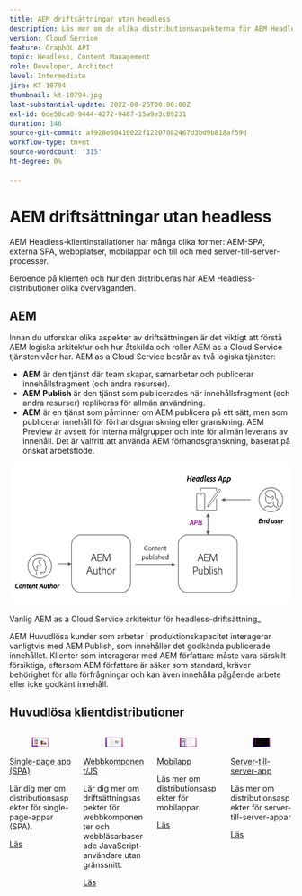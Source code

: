 ```yaml
---
title: AEM driftsättningar utan headless
description: Läs mer om de olika distributionsaspekterna för AEM Headless-appar.
version: Cloud Service
feature: GraphQL API
topic: Headless, Content Management
role: Developer, Architect
level: Intermediate
jira: KT-10794
thumbnail: kt-10794.jpg
last-substantial-update: 2022-08-26T00:00:00Z
exl-id: 6de58ca0-9444-4272-9487-15a9e3c89231
duration: 146
source-git-commit: af928e60410022f12207082467d3bd9b818af59d
workflow-type: tm+mt
source-wordcount: '315'
ht-degree: 0%

---
```


# AEM driftsättningar utan headless

AEM Headless-klientinstallationer har många olika former: AEM-SPA, externa SPA, webbplatser, mobilappar och till och med server-till-server-processer.

Beroende på klienten och hur den distribueras har AEM Headless-distributioner olika överväganden.

## AEM

Innan du utforskar olika aspekter av driftsättningen är det viktigt att förstå AEM logiska arkitektur och hur åtskilda och roller AEM as a Cloud Service tjänstenivåer har. AEM as a Cloud Service består av två logiska tjänster:

+ __AEM__ är den tjänst där team skapar, samarbetar och publicerar innehållsfragment (och andra resurser).
+ __AEM Publish__ är den tjänst som publicerades när innehållsfragment (och andra resurser) replikeras för allmän användning.
+ __AEM__ är en tjänst som påminner om AEM publicera på ett sätt, men som publicerar innehåll för förhandsgranskning eller granskning. AEM Preview är avsett för interna målgrupper och inte för allmän leverans av innehåll. Det är valfritt att använda AEM förhandsgranskning, baserat på önskat arbetsflöde.

![AEM](./assets/overview/aem-service-architecture.png)

Vanlig AEM as a Cloud Service arkitektur för headless-driftsättning_

AEM Huvudlösa kunder som arbetar i produktionskapacitet interagerar vanligtvis med AEM Publish, som innehåller det godkända publicerade innehållet. Klienter som interagerar med AEM författare måste vara särskilt försiktiga, eftersom AEM författare är säker som standard, kräver behörighet för alla förfrågningar och kan även innehålla pågående arbete eller icke godkänt innehåll.

## Huvudlösa klientdistributioner

<div class="columns is-multiline">
    <!-- Single-page App (SPA) -->
    <div class="column is-half-tablet is-half-desktop is-one-third-widescreen" aria-label="Single-page App (SPA)" tabindex="0">
       <div class="card">
           <div class="card-image">
               <figure class="image is-16by9">
                   <a href="./spa.md" title="Single-page App (SPA)" tabindex="-1">
                       <img class="is-bordered-r-small" src="./assets/spa/spa-card.png" alt="Single-page apps (SPA)">
                   </a>
               </figure>
           </div>
           <div class="card-content is-padded-small">
               <div class="content">
                   <p class="headline is-size-6 has-text-weight-bold"><a href="./spa.md" title="Single-page App (SPA)">Single-page app (SPA)</a></p>
                   <p class="is-size-6">Lär dig mer om distributionsaspekter för single-page-appar (SPA).</p>
                   <a href="./spa.md" class="spectrum-Button spectrum-Button--outline spectrum-Button--primary spectrum-Button--sizeM">
                       <span class="spectrum-Button-label has-no-wrap has-text-weight-bold">Läs</span>
                   </a>
               </div>
           </div>
       </div>
    </div>
<!-- Web component/JS -->
<div class="column is-half-tablet is-half-desktop is-one-third-widescreen" aria-label="Web component/JS" tabindex="0">
   <div class="card">
       <div class="card-image">
           <figure class="image is-16by9">
               <a href="./web-component.md" title="Webbkomponent/JS" tabindex="-1">
                   <img class="is-bordered-r-small" src="./assets/web-component/web-component-card.png" alt="Webbkomponent/JS">
               </a>
           </figure>
       </div>
       <div class="card-content is-padded-small">
           <div class="content">
               <p class="headline is-size-6 has-text-weight-bold"><a href="./web-component.md" title="Webbkomponent/JS">Webbkomponent/JS</a></p>
               <p class="is-size-6">Lär dig mer om driftsättningsaspekter för webbkomponenter och webbläsarbaserade JavaScript-användare utan gränssnitt.</p>
               <a href="./web-component.md" class="spectrum-Button spectrum-Button--outline spectrum-Button--primary spectrum-Button--sizeM">
                   <span class="spectrum-Button-label has-no-wrap has-text-weight-bold">Läs</span>
               </a>
           </div>
       </div>
   </div>
</div>
<!-- Mobile apps -->
<div class="column is-half-tablet is-half-desktop is-one-third-widescreen" aria-label="Mobile apps" tabindex="0">
   <div class="card">
       <div class="card-image">
           <figure class="image is-16by9">
               <a href="./mobile.md" title="Mobilappar" tabindex="-1">
                   <img class="is-bordered-r-small" src="./assets/mobile/mobile-card.png" alt="Mobilappar">
               </a>
           </figure>
       </div>
       <div class="card-content is-padded-small">
           <div class="content">
               <p class="headline is-size-6 has-text-weight-bold"><a href="./mobile.md" title="Mobilappar">Mobilapp</a></p>
               <p class="is-size-6">Läs mer om distributionsaspekter för mobilappar.</p>
               <a href="./mobile.md" class="spectrum-Button spectrum-Button--outline spectrum-Button--primary spectrum-Button--sizeM">
                   <span class="spectrum-Button-label has-no-wrap has-text-weight-bold">Läs</span>
               </a>
           </div>
       </div>
   </div>
</div>
<!-- Server-to-server apps -->
<div class="column is-half-tablet is-half-desktop is-one-third-widescreen" aria-label="Server-to-server apps" tabindex="0">
   <div class="card">
       <div class="card-image">
           <figure class="image is-16by9">
               <a href="./server-to-server.md" title="Server-till-server-appar" tabindex="-1">
                   <img class="is-bordered-r-small" src="./assets/server-to-server/server-to-server-card.png" alt="Server-till-server-appar">
               </a>
           </figure>
       </div>
       <div class="card-content is-padded-small">
           <div class="content">
               <p class="headline is-size-6 has-text-weight-bold"><a href="./server-to-server.md" title="Server-till-server-appar">Server-till-server-app</a></p>
               <p class="is-size-6">Läs mer om distributionsaspekter för server-till-server-appar</p>
               <a href="./server-to-server.md" class="spectrum-Button spectrum-Button--outline spectrum-Button--primary spectrum-Button--sizeM">
                   <span class="spectrum-Button-label has-no-wrap has-text-weight-bold">Läs</span>
               </a>
           </div>
       </div>
   </div>
</div>
</div>
